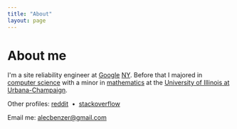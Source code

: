 ```yaml
---
title: "About"
layout: page
---
```

# About me

I'm a site reliability engineer at [Google][google] [NY]. Before that I majored in [computer science][cs] with a minor in [mathematics][math] at the [University of Illinois at Urbana-Champaign][uiuc].

Other profiles: [reddit](https://reddit.com/u/alecbenzer)&nbsp; • &nbsp;[stackoverflow](https://stackoverflow.com/users/598940/alecb)

Email me: [alecbenzer@gmail.com](mailto:alecbenzer@gmail.com)

[google]: http://google.com/about/company
[cs]: http://cs.illinois.edu
[math]: http://math.uiuc.edu
[uiuc]: http://uiuc.edu
[NY]: http://www.google.com/about/careers/locations/new-york/
